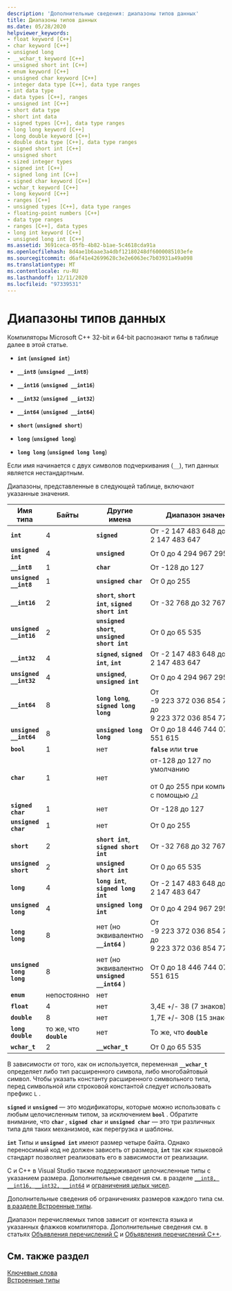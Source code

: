 ```yaml
---
description: 'Дополнительные сведения: диапазоны типов данных'
title: Диапазоны типов данных
ms.date: 05/28/2020
helpviewer_keywords:
- float keyword [C++]
- char keyword [C++]
- unsigned long
- __wchar_t keyword [C++]
- unsigned short int [C++]
- enum keyword [C++]
- unsigned char keyword [C++]
- integer data type [C++], data type ranges
- int data type
- data types [C++], ranges
- unsigned int [C++]
- short data type
- short int data
- signed types [C++], data type ranges
- long long keyword [C++]
- long double keyword [C++]
- double data type [C++], data type ranges
- signed short int [C++]
- unsigned short
- sized integer types
- signed int [C++]
- signed long int [C++]
- signed char keyword [C++]
- wchar_t keyword [C++]
- long keyword [C++]
- ranges [C++]
- unsigned types [C++], data type ranges
- floating-point numbers [C++]
- data type ranges
- ranges [C++], data types
- long int keyword [C++]
- unsigned long int [C++]
ms.assetid: 3691ceca-05fb-4b82-b1ae-5c4618cda91a
ms.openlocfilehash: 8d4ae1b6aae3a4dbf12180248df6000085103efe
ms.sourcegitcommit: d6af41e42699628c3e2e6063ec7b03931a49a098
ms.translationtype: MT
ms.contentlocale: ru-RU
ms.lasthandoff: 12/11/2020
ms.locfileid: "97339531"
---
```

# <a name="data-type-ranges"></a>Диапазоны типов данных

Компиляторы Microsoft C++ 32-bit и 64-bit распознают типы в таблице далее в этой статье.

- **`int`** (**`unsigned int`**)

- **`__int8`** (**`unsigned __int8`**)

- **`__int16`** (**`unsigned __int16`**)

- **`__int32`** (**`unsigned __int32`**)

- **`__int64`** (**`unsigned __int64`**)

- **`short`** (**`unsigned short`**)

- **`long`** (**`unsigned long`**)

- **`long long`** (**`unsigned long long`**)

Если имя начинается с двух символов подчеркивания (`__`), тип данных является нестандартным.

Диапазоны, представленные в следующей таблице, включают указанные значения.

|Имя типа|Байты|Другие имена|Диапазон значений|
|---------------|-----------|-----------------|---------------------|
|**`int`**|4|**`signed`**|От -2 147 483 648 до 2 147 483 647|
|**`unsigned int`**|4|**`unsigned`**|От 0 до 4 294 967 295|
|**`__int8`**|1|**`char`**|От -128 до 127|
|**`unsigned __int8`**|1|**`unsigned char`**|От 0 до 255|
|**`__int16`**|2|**`short`**, **`short int`**, **`signed short int`**|От -32 768 до 32 767|
|**`unsigned __int16`**|2|**`unsigned short`**, **`unsigned short int`**|От 0 до 65 535|
|**`__int32`**|4|**`signed`**, **`signed int`**, **`int`**|От -2 147 483 648 до 2 147 483 647|
|**`unsigned __int32`**|4|**`unsigned`**, **`unsigned int`**|От 0 до 4 294 967 295|
|**`__int64`**|8|**`long long`**, **`signed long long`**|От -9 223 372 036 854 775 808 до 9 223 372 036 854 775 807|
|**`unsigned __int64`**|8|**`unsigned long long`**|От 0 до 18 446 744 073 709 551 615|
|**`bool`**|1|нет|**`false`** или **`true`**|
|**`char`**|1|нет|от-128 до 127 по умолчанию<br /><br /> от 0 до 255 при компиляции с помощью [`/J`](../build/reference/j-default-char-type-is-unsigned.md)|
|**`signed char`**|1|нет|От -128 до 127|
|**`unsigned char`**|1|нет|От 0 до 255|
|**`short`**|2|**`short int`**, **`signed short int`**|От -32 768 до 32 767|
|**`unsigned short`**|2|**`unsigned short int`**|От 0 до 65 535|
|**`long`**|4|**`long int`**, **`signed long int`**|От -2 147 483 648 до 2 147 483 647|
|**`unsigned long`**|4|**`unsigned long int`**|От 0 до 4 294 967 295|
|**`long long`**|8|нет (но эквивалентно **`__int64`** )|От -9 223 372 036 854 775 808 до 9 223 372 036 854 775 807|
|**`unsigned long long`**|8|нет (но эквивалентно **`unsigned __int64`** )|От 0 до 18 446 744 073 709 551 615|
|**`enum`**|непостоянно|нет| |
|**`float`**|4|нет|3,4E +/- 38 (7 знаков)|
|**`double`**|8|нет|1,7E +/- 308 (15 знаков)|
|**`long double`**|то же, что **`double`**|нет|То же, что **`double`**|
|**`wchar_t`**|2|**`__wchar_t`**|От 0 до 65 535|

В зависимости от того, как он используется, переменная **`__wchar_t`** определяет либо тип расширенного символа, либо многобайтовый символ. Чтобы указать константу расширенного символьного типа, перед символьной или строковой константой следует использовать префикс `L` .

**`signed`** и **`unsigned`** — это модификаторы, которые можно использовать с любым целочисленным типом, за исключением **`bool`** . Обратите внимание, что **`char`** , **`signed char`** и **`unsigned char`** — это три различных типа для таких механизмов, как перегрузка и шаблоны.

**`int`** Типы и **`unsigned int`** имеют размер четыре байта. Однако переносимый код не должен зависеть от размера, **`int`** так как языковой стандарт позволяет реализовать его в зависимости от реализации.

C и C++ в Visual Studio также поддерживают целочисленные типы с указанием размера. Дополнительные сведения см. в разделе [`__int8, __int16, __int32, __int64`](../cpp/int8-int16-int32-int64.md) и [ограничения целых чисел](../cpp/integer-limits.md).

Дополнительные сведения об ограничениях размеров каждого типа см. [в разделе Встроенные типы](../cpp/fundamental-types-cpp.md).

Диапазон перечисляемых типов зависит от контекста языка и указанных флажков компилятора. Дополнительные сведения см. в статьях [Объявления перечислений C](../c-language/c-enumeration-declarations.md) и [Объявления перечислений C++](../cpp/enumerations-cpp.md).

## <a name="see-also"></a>См. также раздел

[Ключевые слова](../cpp/keywords-cpp.md)<br/>
[Встроенные типы](../cpp/fundamental-types-cpp.md)

